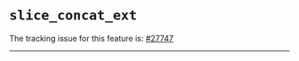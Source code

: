 # `slice_concat_ext`

The tracking issue for this feature is: [#27747]

[#27747]: https://github.com/rust-lang/rust/issues/27747

------------------------
